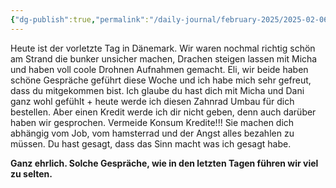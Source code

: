 ```yaml
---
{"dg-publish":true,"permalink":"/daily-journal/february-2025/2025-02-06/","noteIcon":"","created":"2025-02-06T14:40:04.340+01:00"}
---
```




Heute ist der vorletzte Tag in Dänemark. Wir waren nochmal richtig schön am Strand die bunker unsicher machen, Drachen steigen lassen mit Micha und haben voll coole Drohnen Aufnahmen gemacht. Eli, wir beide haben schöne Gespräche geführt diese Woche und ich habe mich sehr gefreut, dass du mitgekommen bist. Ich glaube du hast dich mit Micha und Dani ganz wohl gefühlt + heute werde ich diesen Zahnrad Umbau für dich bestellen. Aber einen Kredit werde ich dir nicht geben, denn auch darüber haben wir gesprochen. Vermeide Konsum Kredite!!! Sie machen dich abhängig vom Job, vom hamsterrad und der Angst alles bezahlen zu müssen. Du hast gesagt, dass das Sinn macht was ich gesagt habe. 

**Ganz ehrlich. Solche Gespräche, wie in den letzten Tagen führen wir viel zu selten.**